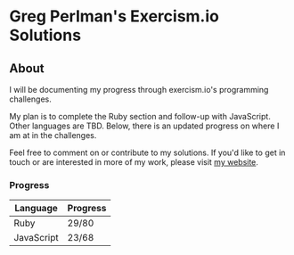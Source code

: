 # Greg Perlman's Exercism.io Solutions

## About

I will be documenting my progress through exercism.io's programming challenges. 

My plan is to complete the Ruby section and follow-up with JavaScript. Other languages are TBD. Below, there is an updated progress on where I am at in the challenges.

Feel free to comment on or contribute to my solutions. If you'd like to get in touch or are interested in more of my work, please visit <a href='http://gregperlman.net'>my website</a>.

### Progress

|Language|Progress|
|--------|--------|
|Ruby    |29/80   |
|JavaScript|23/68  |